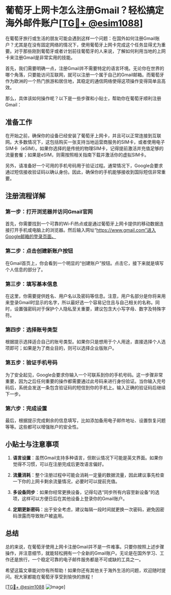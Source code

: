 # 葡萄牙上网卡怎么注册Gmail？轻松搞定海外邮件账户[[TG💪+ @esim1088](https://t.me/s/esim1088)]

在葡萄牙旅行或生活的朋友可能会遇到这样一个问题：在国外如何注册Gmail账户？尤其是在没有固定网络的情况下，使用葡萄牙上网卡完成这个任务显得尤为重要。对于那些刚到葡萄牙或者计划前往葡萄牙的人来说，了解如何利用当地的上网卡来注册Gmail是非常实用的技能。

首先，我们需要明确一点，注册Gmail并不需要特定的语言环境。无论你在世界的哪个角落，只要能访问互联网，就可以注册一个属于自己的Gmail邮箱。而葡萄牙作为欧洲的一个热门旅游和居住地，其稳定的通信网络使得这项操作变得简单且高效。

那么，具体该如何操作呢？以下是一些步骤和小贴士，帮助你在葡萄牙顺利注册Gmail：

## 准备工作

在开始之前，确保你的设备已经安装了葡萄牙上网卡，并且可以正常连接到互联网。大多数情况下，这包括购买一张支持当地运营商服务的SIM卡，或者使用电子SIM卡（eSIM）。如果你选择的是传统的物理SIM卡，记得提前激活并充值足够的流量套餐；如果是eSIM，则需按照相关指南下载并激活你的虚拟SIM卡。

另外，请准备好一个可用的手机号码用于验证过程。通常情况下，Google会要求通过短信接收验证码以确认身份。因此，确保你的手机能够接收到国际短信非常重要。

## 注册流程详解

### 第一步：打开浏览器并访问Gmail官网
首先，你需要找到一个可靠的Wi-Fi热点或是通过葡萄牙上网卡提供的移动数据连接打开手机或电脑上的浏览器。然后输入网址“https://www.gmail.com”进入Google邮箱的登录页面。

### 第二步：点击创建新账户按钮
在Gmail首页上，你会看到一个明显的“创建账户”按钮。点击它，接下来就是填写个人信息的部分了。

### 第三步：填写基本信息
在这里，你需要提供姓名、用户名以及密码等信息。注意，用户名部分是你将来用来登录Gmail时显示的名字，所以最好选一个容易记住且与自己相关的名称。同时，设置强密码对于保护个人隐私至关重要，建议包含大小写字母、数字及特殊字符。

### 第四步：选择账号类型
根据提示选择适合自己的账号类型。如果你只是想用于个人用途，直接选择个人选项即可；如果是为了商业目的，则可以选择企业版账户。

### 第五步：验证手机号码
为了安全起见，Google会要求你输入一个可联系到你的手机号码。这一步骤非常重要，因为之后任何重要的操作都需要通过此号码来进行身份验证。当你输入完号码后，系统会发送一条包含验证码的短信到你的手机上。输入正确的验证码后继续下一步。

### 第六步：完成设置
最后，根据提示完成剩余的信息填写，比如添加备用电子邮件地址、设置恢复问题等等。这些都可以增强账户的安全性。

## 小贴士与注意事项

1. **语言设置**：虽然Gmail支持多种语言，但默认情况下可能是英文界面。如果你觉得不习惯，可以在注册完成后更改语言偏好。
   
2. **流量消耗**：整个注册过程中可能会消耗一定量的数据流量，因此建议事先检查一下你的上网卡剩余流量情况，必要时可以提前充值。

3. **多设备同步**：如果你经常更换设备，记得勾选“同步所有内容至新设备”的选项，这样可以方便日后在其他设备上登录你的Gmail账户。

4. **定期更新密码**：出于安全考虑，建议每隔一段时间就更换一次密码，避免因密码泄露而导致账户被盗用。

## 总结

总的来说，在葡萄牙使用上网卡注册Gmail并不是一件难事。只要你按照上述步骤操作，并注意细节，就能轻松拥有一个全新的Gmail账户。无论是在国外学习、工作还是旅行，一个稳定可靠的电子邮件服务都是不可或缺的工具之一。

希望这篇文章能对你有所帮助！如果你还有其他关于海外生活的问题，欢迎随时提问。祝大家都能在葡萄牙享受到愉快的旅程！

[[TG💪+ @esim1088](https://t.me/s/esim1088) ![Image](https://i.postimg.cc/4NQfJmqS/Snipaste-2025-05-13-00-14-12.png)]